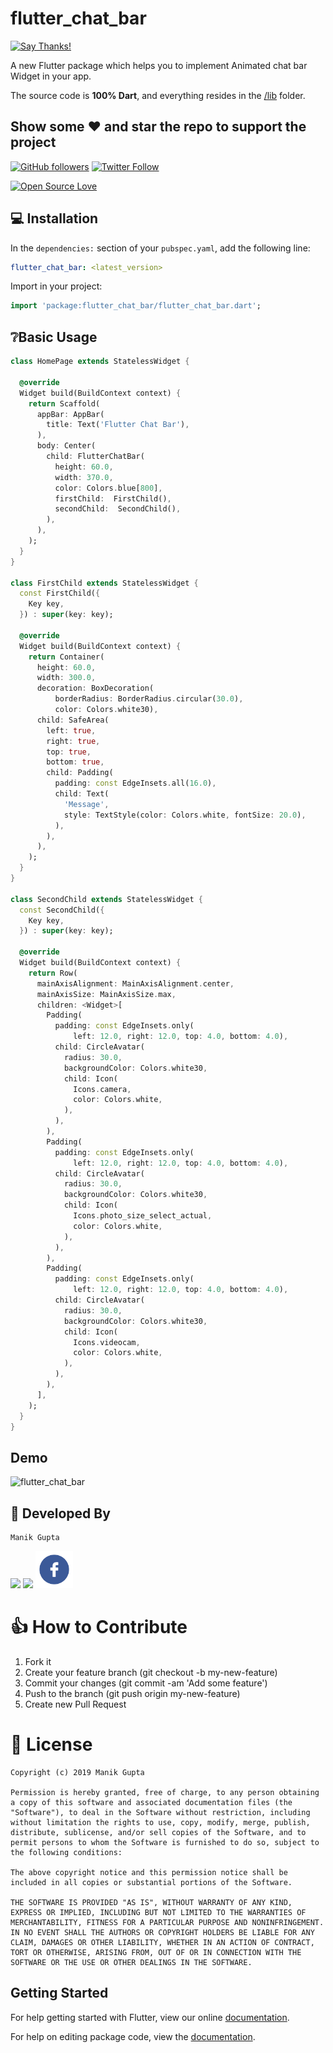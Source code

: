 # flutter_chat_bar

[![Say Thanks!](https://img.shields.io/badge/Say%20Thanks-!-1EAEDB.svg)](https://saythanks.io/to/Manik1094)  

A new Flutter package which helps you to implement Animated chat bar Widget in your app.

The source code is **100% Dart**, and everything resides in the [/lib](https://github.com/Manik1094/Flutter-Chat-Bar/tree/master/lib) folder.

## Show some :heart: and star the repo to support the project

 [![GitHub followers](https://img.shields.io/github/followers/Manik1094.svg?style=social&label=Follow)](https://github.com/Manik1094)  [![Twitter Follow](https://img.shields.io/twitter/follow/ManikGDev.svg?style=social)](https://twitter.com/ManikGDev)

[![Open Source Love](https://badges.frapsoft.com/os/v1/open-source.svg?v=102)](https://opensource.org/licenses/Apache-2.0)



## 💻 Installation

In the `dependencies:` section of your `pubspec.yaml`, add the following line:

```yaml
flutter_chat_bar: <latest_version>
```

Import in your project:
```dart
import 'package:flutter_chat_bar/flutter_chat_bar.dart';
```

## ❔Basic Usage
```dart
class HomePage extends StatelessWidget {
  
  @override
  Widget build(BuildContext context) {
    return Scaffold(
      appBar: AppBar(
        title: Text('Flutter Chat Bar'),
      ),
      body: Center(
        child: FlutterChatBar(
          height: 60.0,
          width: 370.0,
          color: Colors.blue[800],
          firstChild:  FirstChild(),
          secondChild:  SecondChild(),
        ),
      ),
    );
  }
}

class FirstChild extends StatelessWidget {
  const FirstChild({
    Key key,
  }) : super(key: key);

  @override
  Widget build(BuildContext context) {
    return Container(
      height: 60.0,
      width: 300.0,
      decoration: BoxDecoration(
          borderRadius: BorderRadius.circular(30.0),
          color: Colors.white30),
      child: SafeArea(
        left: true,
        right: true,
        top: true,
        bottom: true,
        child: Padding(
          padding: const EdgeInsets.all(16.0),
          child: Text(
            'Message',
            style: TextStyle(color: Colors.white, fontSize: 20.0),
          ),
        ),
      ),
    );
  }
}

class SecondChild extends StatelessWidget {
  const SecondChild({
    Key key,
  }) : super(key: key);

  @override
  Widget build(BuildContext context) {
    return Row(
      mainAxisAlignment: MainAxisAlignment.center,
      mainAxisSize: MainAxisSize.max,
      children: <Widget>[
        Padding(
          padding: const EdgeInsets.only(
              left: 12.0, right: 12.0, top: 4.0, bottom: 4.0),
          child: CircleAvatar(
            radius: 30.0,
            backgroundColor: Colors.white30,
            child: Icon(
              Icons.camera,
              color: Colors.white,
            ),
          ),
        ),
        Padding(
          padding: const EdgeInsets.only(
              left: 12.0, right: 12.0, top: 4.0, bottom: 4.0),
          child: CircleAvatar(
            radius: 30.0,
            backgroundColor: Colors.white30,
            child: Icon(
              Icons.photo_size_select_actual,
              color: Colors.white,
            ),
          ),
        ),
        Padding(
          padding: const EdgeInsets.only(
              left: 12.0, right: 12.0, top: 4.0, bottom: 4.0),
          child: CircleAvatar(
            radius: 30.0,
            backgroundColor: Colors.white30,
            child: Icon(
              Icons.videocam,
              color: Colors.white,
            ),
          ),
        ),
      ],
    );
  }
}
```
## Demo

![flutter_chat_bar](https://user-images.githubusercontent.com/39883547/56526153-93f83700-6569-11e9-8ab5-1e93d5d2de45.gif)


## 👨 Developed By

```
Manik Gupta
```


<a href="https://twitter.com/ManikGDev"><img src="https://user-images.githubusercontent.com/35039342/55471524-8e24cb00-5627-11e9-9389-58f3d4419153.png" width="60"></a>
<a href="https://www.linkedin.com/in/manik-gupta-148465153/"><img src="https://user-images.githubusercontent.com/35039342/55471530-94b34280-5627-11e9-8c0e-6fe86a8406d6.png" width="60"></a>
<a href="https://www.facebook.com/manik.gupta.1884"><img src="https://github.com/aritraroy/social-icons/blob/master/facebook-icon.png?raw=true" width="60"></a>


# 👍 How to Contribute

1. Fork it
2. Create your feature branch (git checkout -b my-new-feature)
3. Commit your changes (git commit -am 'Add some feature')
4. Push to the branch (git push origin my-new-feature)
5. Create new Pull Request

# 📃 License

    Copyright (c) 2019 Manik Gupta

    Permission is hereby granted, free of charge, to any person obtaining a copy of this software and associated documentation files (the "Software"), to deal in the Software without restriction, including without limitation the rights to use, copy, modify, merge, publish, distribute, sublicense, and/or sell copies of the Software, and to permit persons to whom the Software is furnished to do so, subject to the following conditions:

    The above copyright notice and this permission notice shall be included in all copies or substantial portions of the Software.

    THE SOFTWARE IS PROVIDED "AS IS", WITHOUT WARRANTY OF ANY KIND, EXPRESS OR IMPLIED, INCLUDING BUT NOT LIMITED TO THE WARRANTIES OF MERCHANTABILITY, FITNESS FOR A PARTICULAR PURPOSE AND NONINFRINGEMENT. IN NO EVENT SHALL THE AUTHORS OR COPYRIGHT HOLDERS BE LIABLE FOR ANY CLAIM, DAMAGES OR OTHER LIABILITY, WHETHER IN AN ACTION OF CONTRACT, TORT OR OTHERWISE, ARISING FROM, OUT OF OR IN CONNECTION WITH THE SOFTWARE OR THE USE OR OTHER DEALINGS IN THE SOFTWARE.

## Getting Started

For help getting started with Flutter, view our online [documentation](https://flutter.dev/).

For help on editing package code, view the [documentation](https://flutter.dev/developing-packages/).
